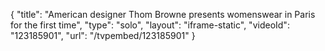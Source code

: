 {
    "title": "American designer Thom Browne presents womenswear in Paris for the first time",
    "type": "solo",
    "layout": "iframe-static",
    "videoId": "123185901",
    "url": "\/tvpembed\/123185901"
}